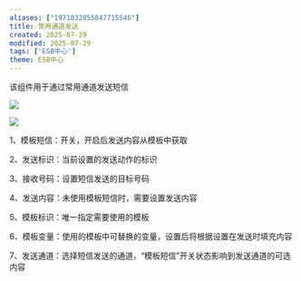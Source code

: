 ```yaml
---
aliases: ["1971032055847715546"]
title: 常用通道发送
created: 2025-07-29
modified: 2025-07-29
tags: ['ESB中心']
theme: ESB中心
---
```


该组件用于通过常用通道发送短信

![](https://myhelpdoc.oss-cn-heyuan.aliyuncs.com/mdimages/c07b63c4f455b0ab00b0f3dd23963cab.jpg)

![](https://myhelpdoc.oss-cn-heyuan.aliyuncs.com/mdimages/08c554d3075acaae8128d87660a65916.jpg)

1、模板短信：开关，开启后发送内容从模板中获取

2、发送标识：当前设置的发送动作的标识

3、接收号码：设置短信发送的目标号码

4、发送内容：未使用模板短信时，需要设置发送内容

5、模板标识：唯一指定需要使用的模板

6、模板变量：使用的模板中可替换的变量，设置后将根据设置在发送时填充内容

7、发送通道：选择短信发送的通道，“模板短信”开关状态影响到发送通道的可选内容

